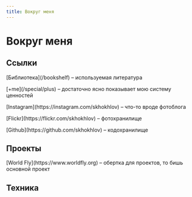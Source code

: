 ```yaml
---
title: Вокруг меня
---
```

# Вокруг меня

<div class="layout">
<div class="layout__col layout__col_np layout__col_size_50p">

## Ссылки

<p>[Библиотека](/bookshelf) – используемая литература</p>

<p>[+me](/special/plus) – достаточно ясно показывает мою систему ценностей</p>

<p>[Instagram](https://instagram.com/skhokhlov) – что-то вроде фотоблога</p>

<p>[Flickr](https://flickr.com/skhokhlov) – фотохранилище</p>

<p>[Github](https://github.com/skhokhlov) – кодохранилище</p>

</div>
<div class="layout__col layout__col_np layout__col_size_50p">

## Проекты

<p>[World Fly](https://www.worldfly.org) – обертка для проектов, то бишь основной проект</p>

</div>
</div>

<div class="gap"></div>

## Техника
